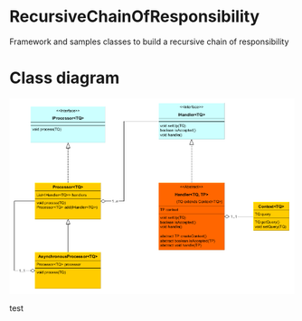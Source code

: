 # RecursiveChainOfResponsibility

Framework and samples classes to build a recursive chain of responsibility

# Class diagram

![Class diagram](https://github.com/oterrien/RecursiveChainOfResponsibility/blob/master/class.diag.png)

test
